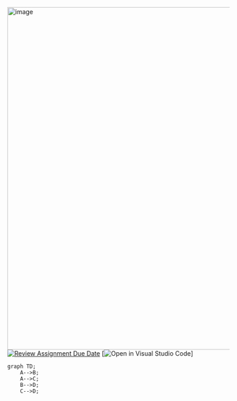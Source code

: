 <img width="930" height="775" alt="image" src="https://github.com/user-attachments/assets/f2813dc6-1816-4ca2-af5e-05a53832b2da" />[![Review Assignment Due Date](https://classroom.github.com/assets/deadline-readme-button-22041afd0340ce965d47ae6ef1cefeee28c7c493a6346c4f15d667ab976d596c.svg)](https://classroom.github.com/a/YOGwUpA-)
[![Open in Visual Studio Code](https://classroom.github.com/assets/open-in-vscode-2e0aaae1b6195c2367325f4f02e2d04e9abb55f0b24a779b69b11b9e10269abc.svg)]
```mermaid
graph TD;
    A-->B;
    A-->C;
    B-->D;
    C-->D;
```
